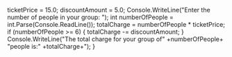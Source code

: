 
ticketPrice = 15.0; 
discountAmount = 5.0; 
Console.WriteLine("Enter the number of people in your group: ");
int numberOfPeople = int.Parse(Console.ReadLine());
totalCharge = numberOfPeople * ticketPrice;
        if (numberOfPeople >= 6)
        {
            totalCharge -= discountAmount;
        }
        Console.WriteLine("The total charge for your group of" +numberOfPeople+ "people is:" +totalCharge+");
    }
